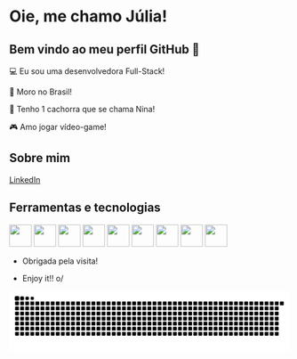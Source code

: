 # Oie, me chamo Júlia!

## Bem vindo ao meu perfil GitHub 👋

:computer: Eu sou uma desenvolvedora Full-Stack!

:house_with_garden: Moro no Brasil!

:dog: Tenho 1 cachorra que se chama Nina!

:video_game: Amo jogar vídeo-game!
 
## Sobre mim
<a href="https://www.linkedin.com/in/juliafclima/">LinkedIn</a>   

## Ferramentas e tecnologias
<img loading="lazy" src="https://cdn.jsdelivr.net/gh/devicons/devicon/icons/html5/html5-original.svg" width="40" height="40"/>
<img loading="lazy" src="https://cdn.jsdelivr.net/gh/devicons/devicon/icons/css3/css3-original.svg" width="40" height="40"/>
<img loading="lazy" src="https://cdn.jsdelivr.net/gh/devicons/devicon/icons/git/git-original.svg" width="40" height="40"/>    
<img loading="lazy" src="https://cdn.jsdelivr.net/gh/devicons/devicon/icons/github/github-original.svg" width="40" height="40"/>    
<img loading="lazy" src="https://cdn.jsdelivr.net/gh/devicons/devicon/icons/java/java-original.svg" width="40" height="40"/>   
<img loading="lazy" src="https://cdn.jsdelivr.net/gh/devicons/devicon/icons/javascript/javascript-original.svg" width="40" height="40"/>    
<img loading="lazy" src="https://cdn.jsdelivr.net/gh/devicons/devicon/icons/mysql/mysql-original-wordmark.svg" width="40" height="40"/>
<img loading="lazy" src="https://cdn.jsdelivr.net/gh/devicons/devicon/icons/python/python-original.svg" width="40" height="40"/>       
<img loading="lazy" src="https://cdn.jsdelivr.net/gh/devicons/devicon/icons/canva/canva-original.svg" width="40" height="40"/>

- Obrigada pela visita!

- Enjoy it!! o/

![Snake animation](https://github.com/juliafclima/juliafclima/blob/output/github-contribution-grid-snake.svg)
